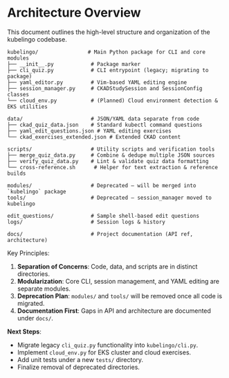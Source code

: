 # Architecture Overview

This document outlines the high-level structure and organization of the kubelingo codebase.

```
kubelingo/                # Main Python package for CLI and core modules
├── __init__.py            # Package marker
├── cli_quiz.py            # CLI entrypoint (legacy; migrating to package)
├── yaml_editor.py         # Vim-based YAML editing engine
├── session_manager.py     # CKADStudySession and SessionConfig classes
└── cloud_env.py           # (Planned) Cloud environment detection & EKS utilities

data/                      # JSON/YAML data separate from code
├── ckad_quiz_data.json    # Standard kubectl command questions
├── yaml_edit_questions.json # YAML editing exercises
└── ckad_exercises_extended.json # Extended CKAD content

scripts/                   # Utility scripts and verification tools
├── merge_quiz_data.py     # Combine & dedupe multiple JSON sources
├── verify_quiz_data.py    # Lint & validate quiz data formatting
└── cross-reference.sh      # Helper for text extraction & reference builds

modules/                   # Deprecated — will be merged into `kubelingo` package
tools/                     # Deprecated — session_manager moved to kubelingo

edit_questions/            # Sample shell-based edit questions
logs/                      # Session logs & history

docs/                      # Project documentation (API ref, architecture)
```  

Key Principles:
1. **Separation of Concerns**: Code, data, and scripts are in distinct directories.  
2. **Modularization**: Core CLI, session management, and YAML editing are separate modules.  
3. **Deprecation Plan**: `modules/` and `tools/` will be removed once all code is migrated.  
4. **Documentation First**: Gaps in API and architecture are documented under `docs/`.  

**Next Steps**:  
- Migrate legacy `cli_quiz.py` functionality into `kubelingo/cli.py`.  
- Implement `cloud_env.py` for EKS cluster and cloud exercises.  
- Add unit tests under a new `tests/` directory.  
- Finalize removal of deprecated directories.  